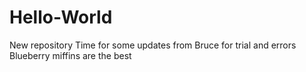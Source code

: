 # Hello-World
New repository
Time for some updates from Bruce for trial and errors
Blueberry miffins are the best
